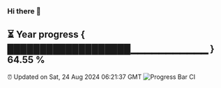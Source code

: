 ### Hi there 👋
⏳ Year progress { ███████████████████▁▁▁▁▁▁▁▁▁▁▁ } 64.55 %
---
⏰ Updated on Sat, 24 Aug 2024 06:21:37 GMT
![Progress Bar CI](https://github.com/liununu/liununu/workflows/Progress%20Bar%20CI/badge.svg)
